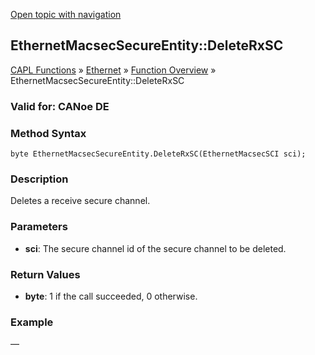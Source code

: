 [Open topic with navigation](../../../../../CANoeDEFamily.htm#Topics/CAPLFunctions/IP/Methods/CAPLfunctionDeleteRxSC.md)

## EthernetMacsecSecureEntity::DeleteRxSC

[CAPL Functions](../../CAPLfunctions.md) » [Ethernet](../CAPLEthernetStartPage.md) » [Function Overview](../CAPLfunctionsIPOverview.md) » EthernetMacsecSecureEntity::DeleteRxSC

### Valid for: CANoe DE

### Method Syntax

```plaintext
byte EthernetMacsecSecureEntity.DeleteRxSC(EthernetMacsecSCI sci);
```

### Description

Deletes a receive secure channel.

### Parameters

- **sci**: The secure channel id of the secure channel to be deleted.

### Return Values

- **byte**: 1 if the call succeeded, 0 otherwise.

### Example

—
